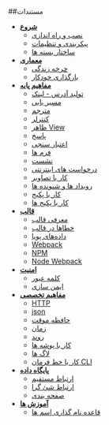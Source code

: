##مستندات

+ __[شروع](#clickable)__
	- [نصب و راه اندازی](installation.md)
	- [پیکربندی و تنظیمات](options.md)
	- [ساختار بسته ها](package.md)
+ __[معماری](#clickable)__
	- [چرخه زندگی](lifecycle.md)
	- [بارگذاری خودکار](autoloader.md)
+ __[مفاهیم پایه](#clickable)__
	- [تولید آدرس - لینک](address.md)
	- [مسیر یابی](routing.md)
	- [مترجم](translator.md)
	- [کنترلر](controller.md)
	- [ظاهر View](view.md)
	- [پاسخ](response.md)
	- [اعتبار سنجی](validation.md)
	- [فرم ها](form.md)
	- [نشست](session.md)
	- [درخواست های اینترنتی](client.md)
	- [کار با تصاویر](image.md)
	- [رویداد ها و شنونده ها](events.md)
	- [کار با پکیج](packageClass.md)
	- [کار با پکیج ها](packagesClass.md)
+ __[قالب](#clickable)__
	- [معرفی قالب](frontend.md)
	- [خطاها در قالب](view_error.md)
	- [داده‌های پویا](dynamicdata.md)
	- [Webpack](webpack.md)
	- [NPM](npm.md)
	- [Node Webpack](node_webpack.md)
+ __[امنیت](#clickable)__
	- [کلمه عبور](password.md)
	- [ایمن سازی](safe.md)
+ __[مفاهیم تخصصی](#clickable)__
	- [HTTP](http.md)
	- [json](json.md)
	- [حافظه موقت](cache.md)
	- [زمان](date.md)
	- [روند](process.md)
	- [کار با پوشه ها](directory.md)
	- [لاگ ها](log.md)
	- [کار با خط فرمان CLI](cli.md)
+ __[پایگاه داده](#clickable)__
	- [ارتباط مستقیم](db.md)
	- [ارتباط شئ گرا](dbObject.md)
	- [صفحه بندی](pagination.md)
+ __[آموزش ها](#clickable)__
	- [قاعده نام گذاری اسم ها](naming.md)

